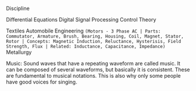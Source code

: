 Discipline

Differential Equations
Digital Signal Processing
Control Theory

Textiles
Automobile Engineering `(Motors - 3 Phase AC | Parts: Commutator, Armature, Brush, Bearing, Housing, Coil, Magnet, Stator, Rotor | Concepts: Magnetic Induction, Reluctance, Hysterisis, Field Strength, Flux | Related: Inductance, Capacitance, Impedance)`
Metallurgy

Music: Sound waves that have a repeating waveform are called music. It can be composed of several waveforms, but basically it is consistent. These are fundamental to musical notations.
This is also why only some people have good voices for singing.

